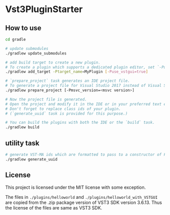 # Vst3PluginStarter

## How to use

```sh
cd gradle

# update submodules
./gradlew update_submodules

# add build target to create a new plugin.
# To create a plugin which supports a dedicated plugin editor, set `-Puse_vstgui=true`.
./gradlew add_target -Ptarget_name=MyPlugin [-Puse_vstgui=true]

# `prepare_project` task generates an IDE project file.
# To generate a project file for Visual Studio 2017 instead of Visual Studio 2019, set `-Pmsvc_version="Visual Studio 15 2017"`
./gradlew prepare_project [-Pmsvc_version=<msvc version>]

# Now the project file is generated.
# Open the project and modify it in the IDE or in your preferred text editor.
# Don't forget to replace class ids of your plugin.
# (`generate_uuid` task is provided for this purpose.)

# You can build the plugins with both the IDE or the `build` task.
./gradlew build
```

## utility task

```sh
# generate VST-MA ids which are formatted to pass to a constructor of FUID.
./gradlew generate_uuid
```

## License

This project is licensed under the MIT license with some exception.

The files in `./plugins/helloworld` and `./plugins/helloworld_with_VSTGUI` are copied from the .zip package version of VST3 SDK version 3.6.13.
Thus the license of the files are same as VST3 SDK.

